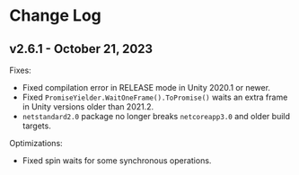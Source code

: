 # Change Log

## v2.6.1 - October 21, 2023

Fixes:

- Fixed compilation error in RELEASE mode in Unity 2020.1 or newer.
- Fixed `PromiseYielder.WaitOneFrame().ToPromise()` waits an extra frame in Unity versions older than 2021.2.
- `netstandard2.0` package no longer breaks `netcoreapp3.0` and older build targets.
 
Optimizations:

- Fixed spin waits for some synchronous operations.
